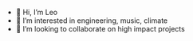 - 👋 Hi, I’m Leo
- 👀 I’m interested in engineering, music, climate
- 💞️ I’m looking to collaborate on high impact projects


<!---
leomoleiro95/leomoleiro95 is a ✨ special ✨ repository because its `README.md` (this file) appears on your GitHub profile.
You can click the Preview link to take a look at your changes.
--->
